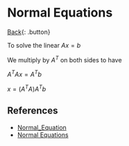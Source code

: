 # Normal Equations

[Back](../../index.md#linalg){: .button}

To solve the linear $A x = b$

We multiply by $A^T$ on both sides to have

$A^T A x = A^T b$

$x = (A^T A)A^T b$

## References

- [Normal_Equation](http://mlwiki.org/index.php/Normal_Equation)
- [Normal Equations](https://bookdown.org/ltupper/340f21_notes/the-normal-equations.html)
